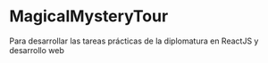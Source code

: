 # MagicalMysteryTour
Para desarrollar las tareas prácticas de la diplomatura en ReactJS y desarrollo web
